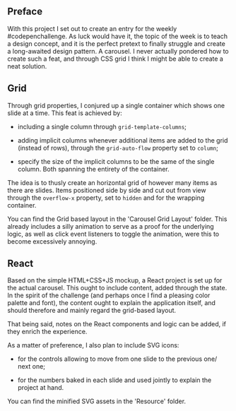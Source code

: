 <!-- Link to the work-in-progress pen right [here](). -->

## Preface

With this project I set out to create an entry for the weekly #codepenchallenge. As luck would have it, the topic of the week is to teach a design concept, and it is the perfect pretext to finally struggle and create a long-awaited design pattern. A carousel. I never actually pondered how to create such a feat, and through CSS grid I think I might be able to create a neat solution.

## Grid

Through grid properties, I conjured up a single container which shows one slide at a time. This feat is achieved by:

- including a single column through `grid-template-columns`;

- adding implicit columns whenever additional items are added to the grid (instead of rows), through the `grid-auto-flow` property set to `column`;

- specify the size of the implicit columns to be the same of the single column. Both spanning the entirety of the container.

The idea is to thusly create an horizontal grid of however many items as there are slides. Items positioned side by side and cut out from view through the `overflow-x` property, set to `hidden` and for the wrapping container.

You can find the Grid based layout in the 'Carousel Grid Layout' folder. This already includes a silly animation to serve as a proof for the underlying logic, as well as click event listeners to toggle the animation, were this to become excessively annoying.

## React

Based on the simple HTML+CSS+JS mockup, a React project is set up for the actual carousel. This ought to include content, added through the state. In the spirit of the challenge (and perhaps once I find a pleasing color palette and font), the content ought to explain the application itself, and should therefore and mainly regard the grid-based layout.

That being said, notes on the React components and logic can be added, if they enrich the experience.

As a matter of preference, I also plan to include SVG icons:

- for the controls allowing to move from one slide to the previous one/ next one;

- for the numbers baked in each slide and used jointly to explain the project at hand.

You can find the minified SVG assets in the 'Resource' folder.


